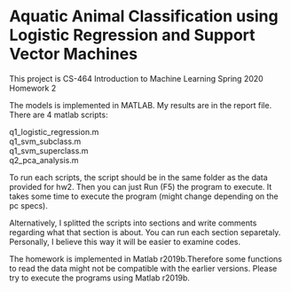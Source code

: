 <h1>Aquatic Animal Classification using Logistic Regression and Support Vector Machines</h1>
<p>This project is CS-464 Introduction to Machine Learning Spring 2020 Homework 2</p>

The models is implemented in MATLAB. My results are in the report file. There are 4 matlab scripts:

q1_logistic_regression.m<br>
q1_svm_subclass.m<br>
q1_svm_superclass.m<br>
q2_pca_analysis.m

To run each scripts, the script should be in the same folder as the data provided for hw2.
Then you can just Run (F5) the program to execute. It takes some time to execute the program (might change depending on the pc specs).

Alternatively, I splitted the scripts into sections and write comments regarding what that section is about.
You can run each section separetaly. Personally, I believe this way it will be easier to examine codes.

The homework is implemented in Matlab r2019b.Therefore some functions to read the data might not be compatible with 
the earlier versions. Please try to execute the programs using Matlab r2019b. 
